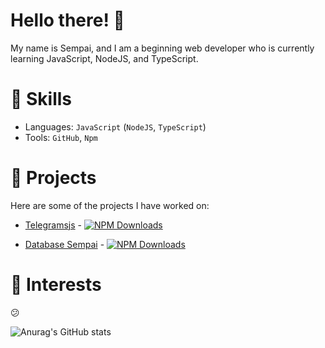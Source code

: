 # Hello there! 👋
My name is Sempai, and I am a beginning web developer who is currently learning JavaScript, NodeJS, and TypeScript.

# 🫣 Skills
- Languages: `JavaScript` (`NodeJS`,  `TypeScript`)
- Tools: `GitHub`, `Npm`

# 📜 Projects
Here are some of the projects I have worked on:

- [Telegramsjs](https://github.com/Sempai-07/telegramsjs) - [![NPM Downloads](https://img.shields.io/npm/dt/telegramsjs.svg?maxAge=3600)](https://www.npmjs.com/package/telegramsjs)

- [Database Sempai](https://github.com/Sempai-07/database-sempai) - [![NPM Downloads](https://img.shields.io/npm/dt/database-sempai.svg?maxAge=3600)](https://www.npmjs.com/package/database-sempai)


# 🥱 Interests
😕

![Anurag's GitHub stats](https://github-readme-stats.vercel.app/api?username=sempai-07&show_icons=true&theme=dark)
